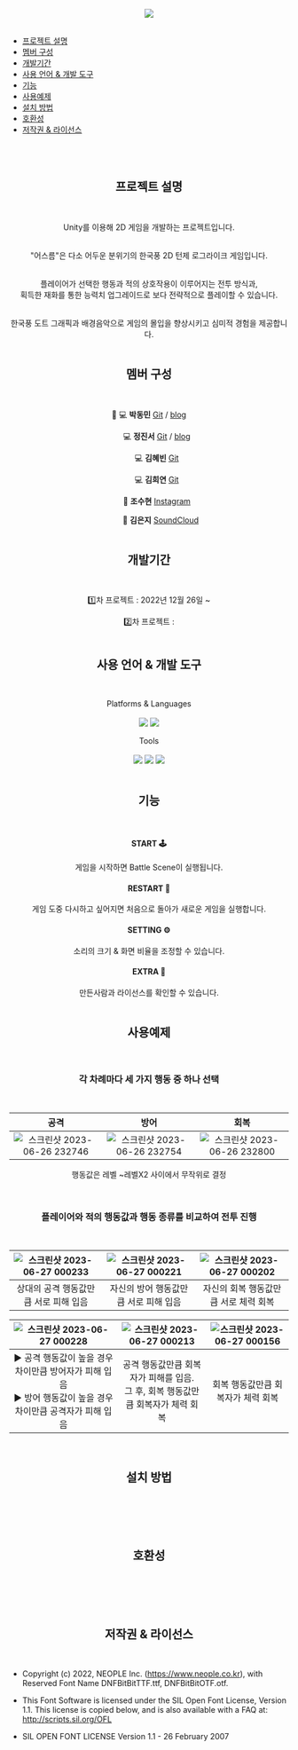 <div align=center>

![](https://capsule-render.vercel.app/api?type=shark&section=header&color=gradient&text=%202022/2023%20Unity%20Project👋%20%20&height=200&fontSize=50&animation=fadeIn&fontAlignY=38)
 <br><br>
</div>

   
  * [프로젝트 설명](#프로젝트-설명)
  * [멤버 구성](#멤버-구성)
  * [개발기간](#개발기간)
  * [사용 언어 & 개발 도구](#사용-언어--개발-도구)
  * [기능](#기능)
  * [사용예제](#사용예제)
  * [설치 방법](#설치-방법)
  * [호환성](#호환성)
  * [저작권 & 라이선스](#저작권--라이선스)


<div align=center>
<br><br>
   
## 프로젝트 설명
<br>
   
Unity를 이용해 2D 게임을 개발하는 프로젝트입니다. <br><br>

"어스름"은 다소 어두운 분위기의 한국풍 2D 턴제 로그라이크 게임입니다. <br><br>

플레이어가 선택한 행동과 적의 상호작용이 이루어지는 전투 방식과, <br>
획득한 재화를 통한 능력치 업그레이드로 보다 전략적으로 플레이할 수 있습니다. <br><br>

한국풍 도트 그래픽과 배경음악으로 게임의 몰입을 향상시키고 심미적 경험을 제공합니다. <br><br>

## 멤버 구성 
<br>

👑 💻 **박동민** [Git](https://github.com/chattymin) / [blog](https://naemamdaelo.tistory.com/)

　　💻 **정진서** [Git](https://github.com/JinNitt) / [blog](https://pharam.tistory.com/)

　　💻 **김혜빈** [Git](https://github.com/sunkong12)　　　

　　💻 **김희연** [Git](https://github.com/HeeYeon-Kim)　　　

　　🎨 **조수현** [Instagram](https://www.instagram.com/goyoung_villain/) 

　　　🎹 **김은지** [SoundCloud](https://soundcloud.com/4yagv0thkmafref=clipboard&p=i&c=1&si=DEFD317329394696B07B36C68136C9AD&utm_source=clipboard&utm_medium=text&utm_campaign=social_sharing)
<br><br>
   
## 개발기간
<br>
   
1️⃣차 프로젝트 : 2022년 12월 26일 ~ 

2️⃣차 프로젝트 : 
<br><br>
   
## 사용 언어 & 개발 도구
<br>  
   
Platforms & Languages <br><br>
<img src="https://img.shields.io/badge/Unity-FFFFFF?style=flat&logo=unity&logoColor=black" /> 
<img src="https://img.shields.io/badge/C%23-239120?style=flat&logo=csharp&logoColor=white" /> <br>

Tools <br><br>
<img src="https://img.shields.io/badge/Visual Studio Code-007ACC?style=flat&logo=visualstudiocode&logoColor=white" />
<img src="https://img.shields.io/badge/Notion-000000?style=flat&logo=notion&logoColor=white" />
<img src="https://img.shields.io/badge/GitHub-000000?style=flat&logo=github&logoColor=white" /> <br>
<br>
   
## 기능 
<br>
 
 #### START 🕹️<br>
 게임을 시작하면 Battle Scene이 실행됩니다.
 #### RESTART 🔄️<br>
 게임 도중 다시하고 싶어지면 처음으로 돌아가 새로운 게임을 실행합니다.
 #### SETTING ⚙️<br>
소리의 크기 & 화면 비율을 조정할 수 있습니다.
 #### EXTRA 📃<br>
 만든사람과 라이선스를 확인할 수 있습니다.
<br><br>

## 사용예제
<br>
 
### 각 차례마다 세 가지 행동 중 하나 선택
<br>

|공격|방어|회복|
|:---:|:---:|:---:|
|![스크린샷 2023-06-26 232746](https://github.com/chattymin/UnityGameProject/assets/109129732/b1de875a-6234-4a4c-a676-de0249b1fb3d)| ![스크린샷 2023-06-26 232754](https://github.com/chattymin/UnityGameProject/assets/109129732/65e89ddb-1a96-4e2d-bed0-c2e69297434a) | ![스크린샷 2023-06-26 232800](https://github.com/chattymin/UnityGameProject/assets/109129732/2b917d22-2c24-4634-829d-06db30a9e33d) |

행동값은 레벨 ~레벨X2 사이에서 무작위로 결정

<br>

### 플레이어와 적의 행동값과 행동 종류를 비교하여 전투 진행
<br>

|![스크린샷 2023-06-27 000233](https://github.com/chattymin/UnityGameProject/assets/109129732/a15a60d2-b654-4164-98c6-1d1c523d0df1)|![스크린샷 2023-06-27 000221](https://github.com/chattymin/UnityGameProject/assets/109129732/c6996169-aad2-42db-bc35-486c3e368689)|![스크린샷 2023-06-27 000202](https://github.com/chattymin/UnityGameProject/assets/109129732/85557a08-812f-48ee-b0ae-65ccafd096e4)|
|:---:|:---:|:---:|
|상대의 공격 행동값만큼 서로 피해 입음|자신의 방어 행동값만큼 서로 피해 입음|자신의 회복 행동값만큼 서로 체력 회복|

|![스크린샷 2023-06-27 000228](https://github.com/chattymin/UnityGameProject/assets/109129732/3e3b4eec-22bb-403c-9ca4-b3dfcb9b3cd7)|![스크린샷 2023-06-27 000213](https://github.com/chattymin/UnityGameProject/assets/109129732/08ae3353-e2fc-47c3-b0e9-6a5f9f453f6a)|![스크린샷 2023-06-27 000156](https://github.com/chattymin/UnityGameProject/assets/109129732/3abdb36c-709e-421a-a0e7-a04196ffd6a5)|
|:---:|:---:|:---:|
|▶ 공격 행동값이 높을 경우 차이만큼 방어자가 피해 입음<br> ▶ 방어 행동값이 높을 경우 차이만큼 공격자가 피해 입음|공격 행동값만큼 회복자가 피해를 입음.<br>그 후, 회복 행동값만큼 회복자가 체력 회복|회복 행동값만큼 회복자가 체력 회복|

<br>

## 설치 방법
<br>

<br><br>

## 호환성
<br>

<br><br>

## 저작권 & 라이선스 
<br>
<div align=left>
 
- Copyright (c) 2022, NEOPLE Inc. (https://www.neople.co.kr),
with Reserved Font Name DNFBitBitTTF.ttf, DNFBitBitOTF.otf.

- This Font Software is licensed under the SIL Open Font License, Version 1.1.
This license is copied below, and is also available with a FAQ at: http://scripts.sil.org/OFL

- SIL OPEN FONT LICENSE
Version 1.1 - 26 February 2007

</div>
